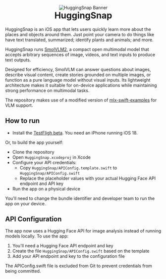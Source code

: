 <p align="center" style="margin-bottom: 0;">
  <img src="HuggingSnap/Assets.xcassets/AppIcon.appiconset/SmolVLM logo.png" alt="HuggingSnap Banner">
</p>
<h1 align="center" style="margin-top: 0;">HuggingSnap</h1>

HuggingSnap is an iOS app that lets users quickly learn more about the places and objects around them. Just point your camera to do things like have text translated, summarized; identify plants and animals; and more.

HuggingSnap runs [SmolVLM2](https://huggingface.co/collections/HuggingFaceTB/smolvlm2-smallest-video-lm-ever-67ab6b5e84bf8aaa60cb17c7), a compact open multimodal model that accepts arbitrary sequences of image, videos, and text inputs to produce text outputs. 

Designed for efficiency, SmolVLM can answer questions about images, describe visual content, create stories grounded on multiple images, or function as a pure language model without visual inputs. Its lightweight architecture makes it suitable for on-device applications while maintaining strong performance on multimodal tasks.

The repository makes use of a modified version of [mlx-swift-examples](https://github.com/cyrilzakka/mlx-swift-examples) for VLM support.

## How to run

- Install the [TestFligh beta](https://testflight.apple.com/join/c1MPaHDF). You need an iPhone running iOS 18.

Or, to build the app yourself:
- Clone the repository
- Open `HuggingSnap.xcodeproj` in Xcode
- Configure your API credentials:
  - Copy `HuggingSnap/APIConfig.template.swift` to `HuggingSnap/APIConfig.swift`
  - Replace the placeholder values with your actual Hugging Face API endpoint and API key
- Run the app on a physical device

You'll need to change the bundle identifier and developer team to run the app on your device.

## API Configuration

The app now uses a Hugging Face API for image analysis instead of running models locally. To use the app:

1. You'll need a Hugging Face API endpoint and key
2. Create the file `HuggingSnap/APIConfig.swift` based on the template
3. Add your API endpoint and key to the configuration file

The APIConfig.swift file is excluded from Git to prevent credentials from being committed.
